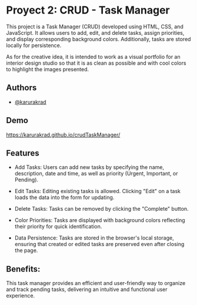 
# Proyect 2: CRUD - Task Manager

This project is a Task Manager (CRUD) developed using HTML, CSS, and JavaScript. It allows users to add, edit, and delete tasks, assign priorities, and display corresponding background colors. Additionally, tasks are stored locally for persistence.

As for the creative idea, it is intended to work as a visual portfolio for an interior design studio so that it is as clean as possible and with cool colors to highlight the images presented.

## Authors

- [@karurakrad](https://github.com/karurakrad)


## Demo

https://karurakrad.github.io/crudTaskManager/

## Features

- Add Tasks: Users can add new tasks by specifying the name, description, date and time, as well as priority (Urgent, Important, or Pending).

- Edit Tasks: Editing existing tasks is allowed. Clicking "Edit" on a task loads the data into the form for updating.

- Delete Tasks: Tasks can be removed by clicking the "Complete" button.

- Color Priorities: Tasks are displayed with background colors reflecting their priority for quick identification.

- Data Persistence: Tasks are stored in the browser's local storage, ensuring that created or edited tasks are preserved even after closing the page.

## Benefits:
This task manager provides an efficient and user-friendly way to organize and track pending tasks, delivering an intuitive and functional user experience.
